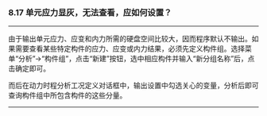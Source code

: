 ﻿### 8.17  单元应力显灰，无法查看，应如何设置？
---

由于输出单元应力、应变和内力所需的硬盘空间比较大，因而程序默认不输出。如果需要查看某些特定构件的应力、应变或内力结果，必须先定义构件组。选择菜单“分析”→“构件组”，点击“新建”按钮，选中相应构件并输入“新分组名称”后，点击确定即可。


 


而后在动力时程分析工况定义对话框中，输出设置中勾选关心的变量，分析后即可查询构件组中所包含构件的这些分量。





---
